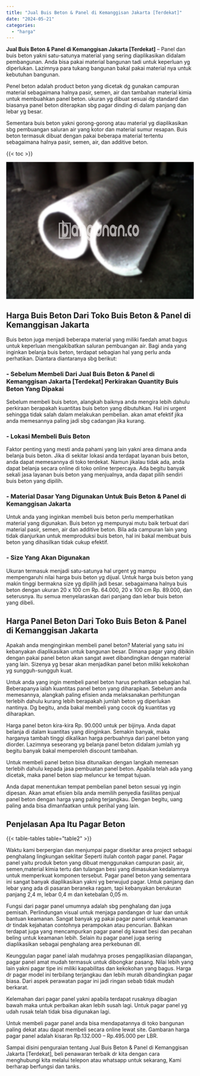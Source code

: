 ```yaml
---
title: "Jual Buis Beton & Panel di Kemanggisan Jakarta [Terdekat]"
date: "2024-05-21"
categories: 
  - "harga"
---
```


**Jual Buis Beton & Panel di Kemanggisan Jakarta \[Terdekat\]** – Panel dan buis beton yakni satu-satunya material yang sering diaplikasikan didalam pembangunan. Anda bisa pakai material bangunan tadi untuk keperluan yg diperlukan. Lazimnya para tukang bangunan bakal pakai material nya untuk kebutuhan bangunan.

Penel beton adalah product beton yang dicetak dg gunakan campuran material sebagaimana halnya pasir, semen, air dan tambahan material kimia untuk membuahkan panel beton. ukuran yg dibuat sesuai dg standard dan biasanya panel beton diterapkan sbg pagar dinding di dalam panjang dan lebar yg besar.

Sementara buis beton yakni gorong-gorong atau material yg diaplikasikan sbg pembuangan saluran air yang kotor dan material sumur resapan. Buis beton termasuk dibuat dengan pakai beberapa material tertentu sebagaimana halnya pasir, semen, air, dan additive beton.

{{< toc >}}

![Jual Buis Beton & Panel di Kemanggisan Jakarta [Terdekat]](/images/jual-panel-buis-beton-murah-33.png)

## Harga Buis Beton Dari Toko Buis Beton & Panel di Kemanggisan Jakarta

Buis beton juga menjadi beberapa material yang miliki faedah amat bagus untuk keperluan mengakibatkan saluran pembuangan air. Bagi anda yang inginkan belanja buis beton, terdapat sebagian hal yang perlu anda perhatikan. Diantara diantaranya sbg berikut:

### \- Sebelum Membeli Dari Jual Buis Beton & Panel di Kemanggisan Jakarta \[Terdekat\] Perkirakan Quantity Buis Beton Yang Dipakai

Sebelum membeli buis beton, alangkah baiknya anda mengira lebih dahulu perkiraan berapakah kuantitas buis beton yang dibutuhkan. Hal ini urgent sehingga tidak salah dalam melakukan pembelian. akan amat efektif jika anda memesannya paling jadi sbg cadangan jika kurang.

### \- Lokasi Membeli Buis Beton

Faktor penting yang mesti anda pahami yang lain yakni area dimana anda belanja buis beton. Jika di sekitar lokasi anda terdapat layanan buis beton, anda dapat memesannya di toko terdekat. Namun jikalau tidak ada, anda dapat belanja secara online di toko online terpercaya. Ada begitu banyak sekali jasa layanan buis beton yang menjualnya, anda dapat pilih sendiri buis beton yang dipilih.

### \- Material Dasar Yang Digunakan Untuk Buis Beton & Panel di Kemanggisan Jakarta

Untuk anda yang inginkan membeli buis beton perlu memperhatikan material yang digunakan. Buis beton yg mempunyai mutu baik terbuat dari material pasir, semen, air dan additive beton. Bila ada campuran lain yang tidak dianjurkan untuk memproduksi buis beton, hal ini bakal membuat buis beton yang dihasilkan tidak cukup efektif.

### \- Size Yang Akan Digunakan

Ukuran termasuk menjadi satu-satunya hal urgent yg mampu mempengaruhi nilai harga buis beton yg dijual. Untuk harga buis beton yang makin tinggi bermakna size yg dipilih jadi besar. sebagaimana halnya buis beton dengan ukuran 20 x 100 cm Rp. 64.000, 20 x 100 cm Rp. 89.000, dan seterusnya. Itu semua menyelaraskan dari panjang dan lebar buis beton yang dibeli.

## Harga Panel Beton Dari Toko Buis Beton & Panel di Kemanggisan Jakarta

Apakah anda menginginkan membeli panel beton? Material yang satu ini kebanyakan diaplikasikan untuk bangunan besar. Dimana pagar yang dibikin dengan pakai panel beton akan sangat awet dibandingkan dengan material yang lain. Sizenya yg besar akan menjadikan panel beton miliki kekokohan yg sungguh-sungguh kuat.

Untuk anda yang ingin membeli panel beton harus perhatikan sebagian hal. Beberapanya ialah kuantitas panel beton yang diharapkan. Sebelum anda memesannya, alangkah paling efisien anda melaksanakan perhitungan terlebih dahulu kurang lebih berapakah jumlah beton yg diperlukan nantinya. Dg begitu, anda bakal membeli yang cocok dg kuantitas yg diharapkan.

Harga panel beton kira-kira Rp. 90.000 untuk per bijinya. Anda dapat belanja di dalam kuantitas yang diinginkan. Semakin banyak, maka harganya tambah tinggi dikalikan harga perbuahnya dari panel beton yang diorder. Lazimnya seseorang yg belanja panel beton didalam jumlah yg begitu banyak bakal memperoleh discount tambahan.

Untuk membeli panel beton bisa ditunaikan dengan langkah memesan terlebih dahulu kepada jasa pembuatan panel beton. Apabila telah ada yang dicetak, maka panel beton siap meluncur ke tempat tujuan.

Anda dapat menentukan tempat pembelian panel beton sesuai yg ingin dipesan. Akan amat efisien bila anda memilih penyedia fasilitas penjual panel beton dengan harga yang paling terjangkau. Dengan begitu, uang paling anda bisa dimanfaatkan untuk perihal yang lain.

## Penjelasan Apa Itu Pagar Beton

{{< table-tables table="table2" >}}

Waktu kami berpergian dan menjumpai pagar disekitar area project sebagai penghalang lingkungan seklitar Seperti itulah contoh pagar panel. Pagar panel yaitu produk beton yang dibuat menggunakan campuran pasir, air, semen,material kimia tertu dan tulangan besi yang dimasukan kedalamnya untuk memperkuat komponen tersebut. Pagar panel beton yang sementara ini sangat banyak diaplikasikan yakni yg berwujud pagar. Untuk panjang dan lebar yang ada di pasaran beraneka ragam, tapi kebanyakan berukuran panjang 2,4 m, lebar 0,4 m dan ketebalan 0,05 m.

Fungsi dari pagar panel umumnya adalah sbg penghalang dan juga pemisah. Perlindungan visual untuk menjaga pandangan dr luar dan untuk bantuan keamanan. Sangat banyak yg pakai pagar panel untuk keamanan dr tindak kejahatan contohnya perampokan atau pencurian. Bahkan terdapat juga yang mencampurkan pagar panel dg kawat besi dan pecahan beling untuk keamanan lebih. Selain itu pagar panel juga sering diaplikasikan sebagai penghalang area perkebunan dll.

Keunggulan pagar panel ialah mudahnya proses pengaplikasian dilapangan, pagar panel amat mudah termasuk untuk dibongkar pasang. Nilai lebih yang lain yakni pagar tipe ini miliki kapabilitas dan kekokohan yang bagus. Harga dr pagar model ini terbilang terjangkau dan lebih murah dibandingkan pagar biasa. Dari aspek perawatan pagar ini jadi ringan sebab tidak mudah berkarat.

Kelemahan dari pagar panel yakni apabila terdapat rusaknya dibagian bawah maka untuk perbaikan akan lebih susah lagi. Untuk pagar panel yg udah rusak telah tidak bisa digunakan lagi.

Untuk membeli pagar panel anda bisa mendapatannya di toko bangunan paling dekat atau dapat membeli secara online lewat site. Gambaran harga pagar panel adalah kisaran Rp.132.000 – Rp.495.000 per LBR.

Sampai disini penguraian tentang Jual Buis Beton & Panel di Kemanggisan Jakarta \[Terdekat\], beli penawaran terbaik dr kita dengan cara menghubungi kita melalui telepon atau whatsapp untuk sekarang, Kami berharap berfungsi dan tanks.
